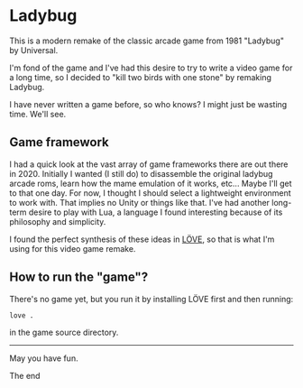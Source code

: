 # Ladybug

This is a modern remake of the classic arcade game from 1981 "Ladybug" by Universal.

I'm fond of the game and I've had this desire to try to write a video game for a long time, so I decided to "kill two birds with one stone" by remaking Ladybug.

I have never written a game before, so who knows? I might just be wasting time. We'll see.

## Game framework

I had a quick look at the vast array of game frameworks there are out there in 2020. Initially I wanted (I still do) to disassemble the original ladybug arcade roms, learn how the mame emulation of it works, etc... Maybe I'll get to that one day. For now, I thought I should select a lightweight environment to work with. That implies no Unity or things like that. I've had another long-term desire to play with Lua, a language I found interesting because of its philosophy and simplicity.

I found the perfect synthesis of these ideas in [LÖVE](https://love2d.org/), so that is what I'm using for this video game remake.

## How to run the "game"?

There's no game yet, but you run it by installing LÖVE first and then running:

    love .

in the game source directory.


---

May you have fun.

The end
